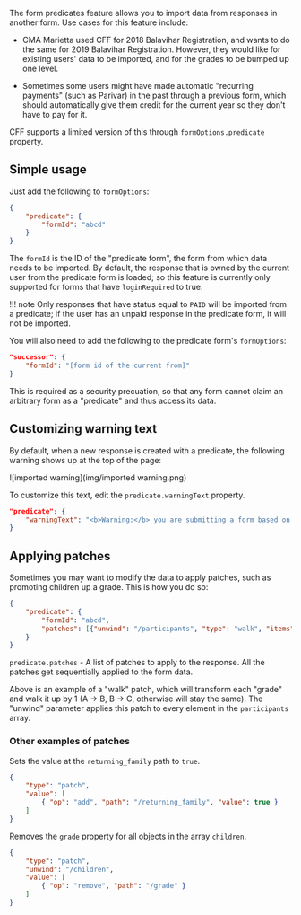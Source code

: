 The form predicates feature allows you to import data from responses in another form. Use cases for this feature include:

- CMA Marietta used CFF for 2018 Balavihar Registration, and wants to do the same for 2019 Balavihar Registration. However, they would like for existing users' data to be imported, and for the grades to be bumped up one level.

- Sometimes some users might have made automatic "recurring payments" (such as Parivar) in the past through a previous form, which should automatically give them credit for the current year so they don't have to pay for it.

CFF supports a limited version of this through `formOptions.predicate` property.

## Simple usage
Just add the following to `formOptions`:

```json
{
    "predicate": {
        "formId": "abcd"
    }
}
```

The `formId` is the ID of the "predicate form", the form from which data needs to be imported. By default, the response that is owned by the current user from the predicate form is loaded; so this feature is currently only supported for forms that have `loginRequired` to true.

!!! note
    Only responses that have status equal to `PAID` will be imported from a predicate; if the user has an unpaid response in the predicate form, it will not be imported.

You will also need to add the following to the predicate form's `formOptions`:

```json
"successor": {
    "formId": "[form id of the current from]"
}
```

This is required as a security precuation, so that any form cannot claim an arbitrary form as a "predicate" and thus access its data.

## Customizing warning text
By default, when a new response is created with a predicate, the following warning shows up at the top of the page:

![imported warning](img/imported warning.png)

To customize this text, edit the `predicate.warningText` property.

```json
"predicate": {
    "warningText": "<b>Warning:</b> you are submitting a form based on old information from a predicate form."
}
```

## Applying patches
Sometimes you may want to modify the data to apply patches, such as promoting children up a grade. This is how you do so:

```json
{
    "predicate": {
        "formId": "abcd",
        "patches": [{"unwind": "/participants", "type": "walk", "items": ["A","B","C"], "path": "/grade"}]
    }
}
```

`predicate.patches` - A list of patches to apply to the response. All the patches get sequentially applied to the form data.

Above is an example of a "walk" patch, which will transform each "grade" and walk it up by 1 (A -> B, B -> C, otherwise will stay the same). The "unwind" parameter applies this patch to every element in the `participants` array.

### Other examples of patches

Sets the value at the `returning_family` path to `true`.
```json
{
    "type": "patch",
    "value": [
        { "op": "add", "path": "/returning_family", "value": true }
    ]
}
```

Removes the `grade` property for all objects in the array `children`.
```json
{
    "type": "patch",
    "unwind": "/children",
    "value": [
        { "op": "remove", "path": "/grade" }
    ]
}
```

<!--
This is still an idea, not an actual feature yet.

## Propagating paid status for recurring payments
In this use case, imagine that people signed up for Balavihar in 2019 and did recurring payments. You want those *previous* recurring payments, if they are still active, to allow for a certain discount (such as a % off, or giving free,) this year as well.

When the import happens, the `predicate` property of the response is set to the id of the predicate. (todo: do this in formResponseNew). (todo: allow paymentInfo.items to include this property and work on frontend, validate on backend.)

```json
"paymentInfo": {
    "items": [
        {
            "name": "$50 new member fee",
            "description": "desc",
            "amount": "50",
            "quantity": "1 - $PREDICATE"
        }
    ]
}
```

We need to store RECURRING_ACTIVE on both the predicate and current response, updating everything as needed when RECURRING_ACTIVE is changed. The following configuration makes the current response have a $0 amount_owed when RECURRING_ACTIVE is true:

```json
"paymentInfo": {
    "items": [
        {
            "name": "Full discount for recurring payment members",
            "description": "desc",
            "amount": "-1 * $total",
            "quantity": "$RECURRING_ACTIVE"
        }
    ]
}
```
-->